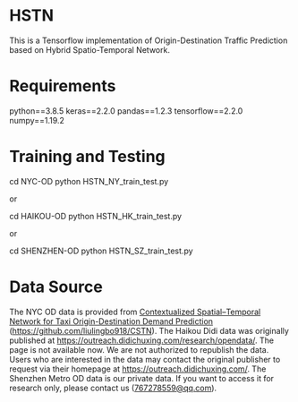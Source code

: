# HSTN
This is a Tensorflow implementation of Origin-Destination Traffic Prediction based on Hybrid Spatio-Temporal Network.

# Requirements
python==3.8.5
keras==2.2.0
pandas==1.2.3
tensorflow==2.2.0
numpy==1.19.2

# Training and Testing
cd NYC-OD
python HSTN_NY_train_test.py

or

cd HAIKOU-OD
python HSTN_HK_train_test.py

or

cd SHENZHEN-OD
python HSTN_SZ_train_test.py

# Data Source
The NYC OD data is provided from [Contextualized Spatial–Temporal Network for Taxi Origin-Destination Demand Prediction](https://ieeexplore.ieee.org/abstract/document/8720246) (https://github.com/liulingbo918/CSTN).
The Haikou Didi data was originally published at https://outreach.didichuxing.com/research/opendata/. The page is not available now. We are not authorized to republish the data. Users who are interested in the data may contact the original publisher to request via their homepage at https://outreach.didichuxing.com/.
The Shenzhen Metro OD data is our private data. If you want to access it for research only, please contact us (767278559@qq.com).

